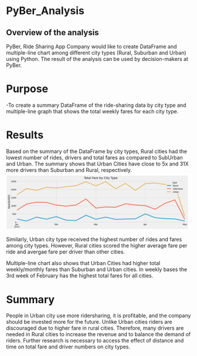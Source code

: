 # PyBer_Analysis
## Overview of the analysis 
PyBer, Ride Sharing App Company would like to create DataFrame and multiple-line chart among different city types 
(Rural, Suburban and Urban) using Python. The result of the analysis can be used by decision-makers at PyBer.
    
# Purpose 
-To create a summary DataFrame of the ride-sharing data by city type and multiple-line graph that shows 
the total weekly fares for each city type. 

# Results 
Based on the summary of the DataFrame by city types, Rural cities had the lowest number of rides, drivers and
total fares as compared to SubUrban and Urban. The summary shows that Urban Cities have close to 5x and 31X 
more drivers than Suburban and Rural, respectively. 
![](PyBer_fare_summary.PNG)

Similarly, Urban city type received the highest number of rides and fares among city types. However, Rural cities 
scored the higher average fare per ride and avergae fare per driver than other cities. 

Multiple-line chart also shows that Urban Cities had higher total weekly/monthly fares than Suburban and Urban cities. 
In weekly bases the 3rd week of February has the highest total fares for all cities.  
   
# Summary 

People in Urban city use more ridersharing, it is profitable, and the company should be invested more for the future. Unlike Urban cities riders are discouraged due to higher fare in rural cities. Therefore, many drivers are needed in Rural cities to increase the revenue and to balance the demand of riders. Further research is necessary to access the effect of distance and time on total fare and driver numbers on city types.  
